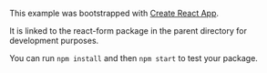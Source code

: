 This example was bootstrapped with [Create React App](https://github.com/facebook/create-react-app).

It is linked to the react-form package in the parent directory for development purposes.

You can run `npm install` and then `npm start` to test your package.
